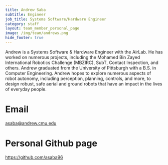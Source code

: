 ```yaml
---
title: Andrew Saba 
subtitle: Engineer
job_title: Systems Software/Hardware Engineer
category: staff
layout: team_member_personal_page
image: /img/team/andrews.png
hide_footer: true
---
```


Andrew is a Systems Software & Hardware Engineer with the AirLab. He has worked on numerous projects, including the Mohamed Bin Zayed International Robotics Challenge (MBZIRC), SubT, Contact Inspection, and others.  Andrew graduated from the University of Pittsburgh with a B.S. in Computer Engineering. Andrew hopes to explore numerous aspects of robot autonomy, including perception, planning, controls, and more, to design robust, safe aerial and ground robots that have an impact in the lives of everyday people.

# Email #
asaba@andrew.cmu.edu

# Personal Github page #
<a href="https://github.com/asaba96" target="_blank">https://github.com/asaba96</a>
